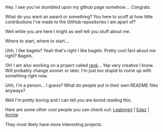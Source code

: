 Hey. I see you've stumbled upon my github page somehow.... Congrats.

What do you want an award or something?
You here to scoff at how little contributions I've made to the GitHub repositories I am apart of?

Well while you are here I might as well tell you stuff about me.

Where to start, where to start....

Uhh, I like bagels? Yeah that's right I like bagels.
Pretty cool fact about me right? Bagels.

Oh! I am also working on a project called [rayk](https://github.com/TheModdedChicken/rayk)... Yep very creative I know.
Will probably change sooner or later. I'm just too stupid to come up with something right now.

Uhh, I'm a person... I guess? What do people put in their own README files anyways?

Well I'm pretty boring and I can tell you are bored reading this. 

Here are some other cool people you can check out: [Leabmgrt](https://github.com/leabmgrt) | [Edaz](https://github.com/edazpotato) | [Archie](https://github.com/archiecodes) 

They most likely have more interesting projects.
